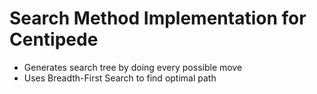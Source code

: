 # Search Method Implementation for Centipede

* Generates search tree by doing every possible move
* Uses Breadth-First Search to find optimal path


